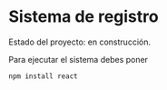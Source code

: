 <h1> Sistema de registro </h1>

Estado del proyecto: en construcción.
  
Para ejecutar el sistema debes poner

```npm install react```
